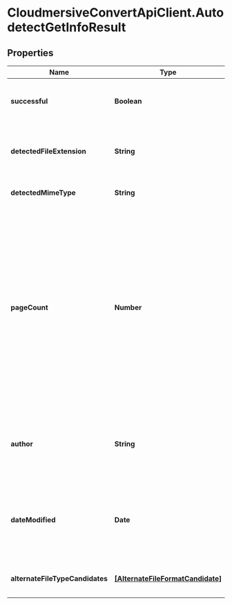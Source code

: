 # CloudmersiveConvertApiClient.AutodetectGetInfoResult

## Properties
Name | Type | Description | Notes
------------ | ------------- | ------------- | -------------
**successful** | **Boolean** | True if the operation was successful, false otherwise | [optional] 
**detectedFileExtension** | **String** | Detected file extension of the file format, with a leading period | [optional] 
**detectedMimeType** | **String** | MIME type of this file extension | [optional] 
**pageCount** | **Number** | Number of pages in a page-based document; for presentations, this is the number of slides and for a spreadsheet this is the number of worksheets.  Contains 0 when the page count cannot be determined, or if the concept of page count does not apply (e.g. for an image) | [optional] 
**author** | **String** | User name of the creator/author of the document, if available, null if not available | [optional] 
**dateModified** | **Date** | The timestamp that the document was last modified, if available, null if not available | [optional] 
**alternateFileTypeCandidates** | [**[AlternateFileFormatCandidate]**](AlternateFileFormatCandidate.md) | Alternate file type options and their probability | [optional] 


